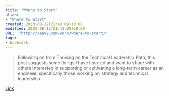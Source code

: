 ```yaml
---
title: "Where to Start"
alias:
- "Where to Start"
created: 2023-08-12T21:43:09+10:00
modified: 2023-08-12T21:43:09+10:00
URL:  "http://keavy.com/work/where-to-start/"
tags:
- bookmark
---
```


> Following on from Thriving on the Technical Leadership Path, this post suggests some things I have learned and want to share with others interested in supporting or cultivating a long-term career as an engineer, specifically those working on strategy and technical leadership.

[Link](http://keavy.com/work/where-to-start/)